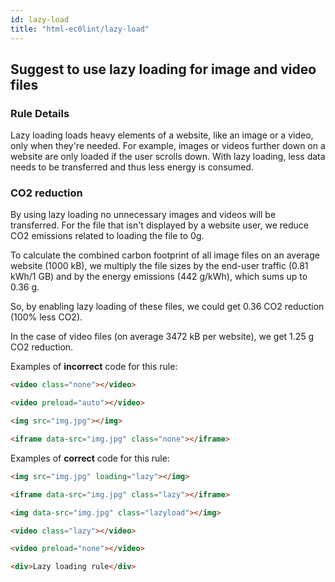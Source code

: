 ```yaml
---
id: lazy-load
title: "html-ec0lint/lazy-load"
---
```


## Suggest to use lazy loading for image and video files

### Rule Details

Lazy loading loads heavy elements of a website, like an image or a video, only when they're needed. 
For example, images or videos further down on a website are only loaded if the user scrolls down. 
With lazy loading, less data needs to be transferred and thus less energy is consumed.

### CO2 reduction

By using lazy loading no unnecessary images and videos will be transferred. 
For the file that isn't displayed by a website user, we reduce CO2 emissions related to loading the 
file to 0g.

To calculate the combined carbon footprint of all image files on an average website (1000 kB), we multiply the file sizes by the end-user traffic (0.81 kWh/1 GB) and by the energy emissions (442 g/kWh), which sums up to 0.36 g.

So, by enabling lazy loading of these files, we could get 0.36 CO2 reduction (100% less CO2).

In the case of video files (on average 3472 kB per website), we get 1.25 g CO2 reduction.

Examples of **incorrect** code for this rule:

```html
<video class="none"></video>
```

```html
<video preload="auto"></video>
```

```html
<img src="img.jpg"></img>
```

```html
<iframe data-src="img.jpg" class="none"></iframe>
```

Examples of **correct** code for this rule:

```html
<img src="img.jpg" loading="lazy"></img>
```

```html
<iframe data-src="img.jpg" class="lazy"></iframe>
```

```html
<img data-src="img.jpg" class="lazyload"></img>
```

```html
<video class="lazy"></video>
```


```html
<video preload="none"></video>
```

```html
<div>Lazy loading rule</div>
```

